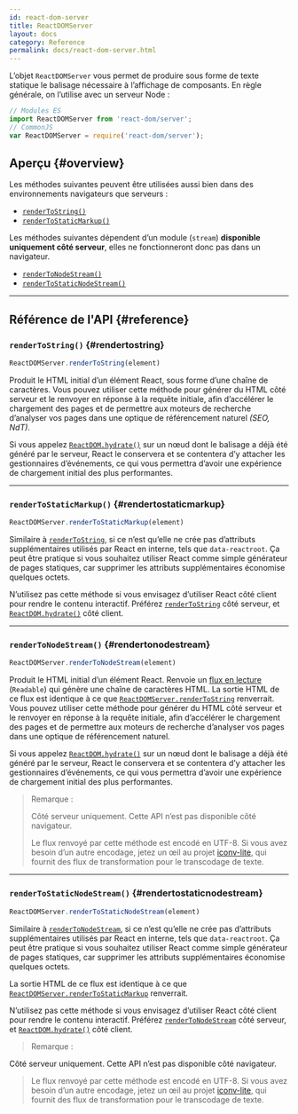 ```yaml
---
id: react-dom-server
title: ReactDOMServer
layout: docs
category: Reference
permalink: docs/react-dom-server.html
---
```


L’objet `ReactDOMServer` vous permet de produire sous forme de texte statique le balisage nécessaire à l’affichage  de composants. En règle générale, on l’utilise avec un serveur Node :

```js
// Modules ES
import ReactDOMServer from 'react-dom/server';
// CommonJS
var ReactDOMServer = require('react-dom/server');
```

## Aperçu {#overview}

Les méthodes suivantes peuvent être utilisées aussi bien dans des environnements navigateurs que serveurs :

- [`renderToString()`](#rendertostring)
- [`renderToStaticMarkup()`](#rendertostaticmarkup)

Les méthodes suivantes dépendent d’un module (`stream`) **disponible uniquement côté serveur**, elles ne fonctionneront donc pas dans un navigateur.

- [`renderToNodeStream()`](#rendertonodestream)
- [`renderToStaticNodeStream()`](#rendertostaticnodestream)

* * *

## Référence de l'API {#reference}

### `renderToString()` {#rendertostring}

```javascript
ReactDOMServer.renderToString(element)
```

Produit le HTML initial d’un élément React, sous forme d’une chaîne de caractères. Vous pouvez utiliser cette méthode pour générer du HTML côté serveur et le renvoyer en réponse à la requête initiale, afin d’accélérer le chargement des pages et de permettre aux moteurs de recherche d’analyser vos pages dans une optique de référencement naturel *(SEO, NdT)*.

Si vous appelez [`ReactDOM.hydrate()`](/docs/react-dom.html#hydrate) sur un nœud dont le balisage a déjà été généré par le serveur, React le conservera et se contentera d’y attacher les gestionnaires d’événements, ce qui vous permettra d’avoir une expérience de chargement initial des plus performantes.

* * *

### `renderToStaticMarkup()` {#rendertostaticmarkup}

```javascript
ReactDOMServer.renderToStaticMarkup(element)
```

Similaire à [`renderToString`](#rendertostring), si ce n’est qu’elle ne crée pas d’attributs supplémentaires utilisés par React en interne, tels que `data-reactroot`. Ça peut être pratique si vous souhaitez utiliser React comme simple générateur de pages statiques, car supprimer les attributs supplémentaires économise quelques octets.

N’utilisez pas cette méthode si vous envisagez d’utiliser React côté client pour rendre le contenu interactif. Préférez [`renderToString`](#rendertostring) côté serveur, et [`ReactDOM.hydrate()`](/docs/react-dom.html#hydrate) côté client.

* * *

### `renderToNodeStream()` {#rendertonodestream}

```javascript
ReactDOMServer.renderToNodeStream(element)
```

Produit le HTML initial d’un élément React. Renvoie un [flux en lecture](https://nodejs.org/api/stream.html#stream_readable_streams) (`Readable`) qui génère une chaîne de caractères HTML. La sortie HTML de ce flux est identique à ce que [`ReactDOMServer.renderToString`](#rendertostring) renverrait.  Vous pouvez utiliser cette méthode pour générer du HTML côté serveur et le renvoyer en réponse à la requête initiale, afin d’accélérer le chargement des pages et de permettre aux moteurs de recherche d’analyser vos pages dans une optique de référencement naturel.

Si vous appelez [`ReactDOM.hydrate()`](/docs/react-dom.html#hydrate) sur un nœud dont le balisage a déjà été généré par le serveur, React le conservera et se contentera d’y attacher les gestionnaires d’événements, ce qui vous permettra d’avoir une expérience de chargement initial des plus performantes.

> Remarque :
>
> Côté serveur uniquement. Cette API n’est pas disponible côté navigateur.
>
> Le flux renvoyé par cette méthode est encodé en UTF-8. Si vous avez besoin d’un autre encodage, jetez un œil au projet [iconv-lite](https://www.npmjs.com/package/iconv-lite), qui fournit des flux de transformation pour le transcodage de texte.

* * *

### `renderToStaticNodeStream()` {#rendertostaticnodestream}

```javascript
ReactDOMServer.renderToStaticNodeStream(element)
```

Similaire à [`renderToNodeStream`](#rendertonodestream), si ce n’est qu’elle ne crée pas d’attributs supplémentaires utilisés par React en interne, tels que `data-reactroot`. Ça peut être pratique si vous souhaitez utiliser React comme simple générateur de pages statiques, car supprimer les attributs supplémentaires économise quelques octets.

La sortie HTML de ce flux est identique à ce que [`ReactDOMServer.renderToStaticMarkup`](#rendertostaticmarkup) renverrait.

N’utilisez pas cette méthode si vous envisagez d’utiliser React côté client pour rendre le contenu interactif. Préférez [`renderToNodeStream`](#rendertonodestream) côté serveur, et [`ReactDOM.hydrate()`](/docs/react-dom.html#hydrate) côté client.

> Remarque :
>
Côté serveur uniquement. Cette API n’est pas disponible côté navigateur.
>
> Le flux renvoyé par cette méthode est encodé en UTF-8. Si vous avez besoin d’un autre encodage, jetez un œil au projet [iconv-lite](https://www.npmjs.com/package/iconv-lite), qui fournit des flux de transformation pour le transcodage de texte.
